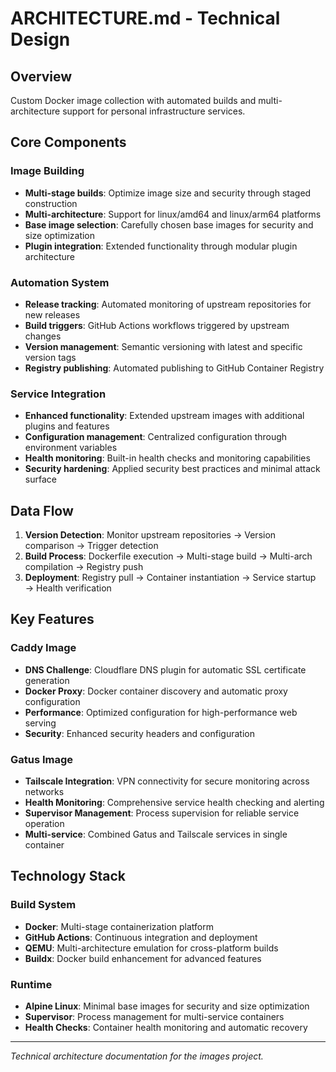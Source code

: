 # ARCHITECTURE.md - Technical Design

## Overview

Custom Docker image collection with automated builds and multi-architecture support for personal infrastructure services.

## Core Components

### Image Building
- **Multi-stage builds**: Optimize image size and security through staged construction
- **Multi-architecture**: Support for linux/amd64 and linux/arm64 platforms
- **Base image selection**: Carefully chosen base images for security and size optimization
- **Plugin integration**: Extended functionality through modular plugin architecture

### Automation System
- **Release tracking**: Automated monitoring of upstream repositories for new releases
- **Build triggers**: GitHub Actions workflows triggered by upstream changes
- **Version management**: Semantic versioning with latest and specific version tags
- **Registry publishing**: Automated publishing to GitHub Container Registry

### Service Integration
- **Enhanced functionality**: Extended upstream images with additional plugins and features
- **Configuration management**: Centralized configuration through environment variables
- **Health monitoring**: Built-in health checks and monitoring capabilities
- **Security hardening**: Applied security best practices and minimal attack surface

## Data Flow

1. **Version Detection**: Monitor upstream repositories → Version comparison → Trigger detection
2. **Build Process**: Dockerfile execution → Multi-stage build → Multi-arch compilation → Registry push
3. **Deployment**: Registry pull → Container instantiation → Service startup → Health verification

## Key Features

### Caddy Image
- **DNS Challenge**: Cloudflare DNS plugin for automatic SSL certificate generation
- **Docker Proxy**: Docker container discovery and automatic proxy configuration
- **Performance**: Optimized configuration for high-performance web serving
- **Security**: Enhanced security headers and configuration

### Gatus Image
- **Tailscale Integration**: VPN connectivity for secure monitoring across networks
- **Health Monitoring**: Comprehensive service health checking and alerting
- **Supervisor Management**: Process supervision for reliable service operation
- **Multi-service**: Combined Gatus and Tailscale services in single container

## Technology Stack

### Build System
- **Docker**: Multi-stage containerization platform
- **GitHub Actions**: Continuous integration and deployment
- **QEMU**: Multi-architecture emulation for cross-platform builds
- **Buildx**: Docker build enhancement for advanced features

### Runtime
- **Alpine Linux**: Minimal base images for security and size optimization
- **Supervisor**: Process management for multi-service containers
- **Health Checks**: Container health monitoring and automatic recovery

---

*Technical architecture documentation for the images project.*

